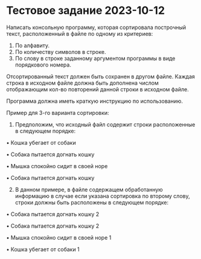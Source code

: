 # Тестовое задание 2023-10-12
Написать консольную программу, которая  сортировала построчный текст,  расположенный  в файле по одному из критериев:
1. По алфавиту.
2. По количеству символов в строке.
3. По слову в строке заданному аргументом программы в виде порядкового номера.

Отсортированный текст должен быть сохранен в другом файле.
Каждая строка в исходном файле должна быть дополнена числом отображающим
кол-во повторений данной строки в исходном файле.

Программа должна иметь краткую инструкцию по использованию.

Пример для 3-го варианта сортировки:

1. Предположим, что исходный файл содержит строки расположенные в следующем порядке:

• Кошка убегает от собаки

• Собака пытается догнать кошку

• Мышка спокойно сидит в своей норе

• Собака пытается догнать кошку


2. В данном примере, в файле содержащем обработанную информацию в случае если указана сортировка по второму слову,
   строки должны быть расположены в следующем порядке:

• Собака пытается догнать кошку 2

• Собака пытается догнать кошку 2

• Мышка спокойно сидит в своей норе 1

• Кошка убегает от собаки 1